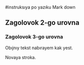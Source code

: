 #instruksıya po yazıku Mark down

## Zagolovok 2-go urovna
### Zagolovok 3-go urovna

Obıjnıy  tekst nabırayem kak yest.

Novaya stroka.



